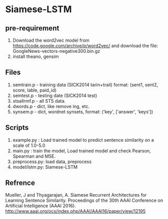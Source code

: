 # Siamese-LSTM

## pre-requirement
1.	Download the word2vec model from https://code.google.com/archive/p/word2vec/ and download the file: GoogleNews-vectors-negative300.bin.gz
2.	install theano, gensim

## Files
1.	semtrain.p - training data (SICK2014 tarin+trail) format: (sent1, sent2, score, lable, paid_id)
2.	semtest.p - testing date (SICK2014 test)
3.	stsallrmf.p - all STS data.
4.	dwords.p - dict, like remove ing, etc.
5.	synsem.p - dict, wordnet synsets, format: ('key', ['answer', 'keys'])

## Scripts
1.	example.py : Load trained model to predict sentence similarity on a scale of 1.0-5.0
2.	main.py : train the model, Load trained model and check Pearson, Spearman and MSE.
3.	preprocess.py: load data, preprocess
4.	model/lstm.py: Siamese-LSTM

## Refrence
Mueller, J and Thyagarajan, A.  Siamese Recurrent Architectures for Learning Sentence Similarity.  Proceedings of the 30th AAAI Conference on Artificial Intelligence (AAAI 2016).
 http://www.aaai.org/ocs/index.php/AAAI/AAAI16/paper/view/12195